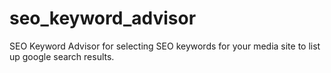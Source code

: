 # seo_keyword_advisor
SEO Keyword Advisor for selecting SEO keywords for your media site to list up google search results.
